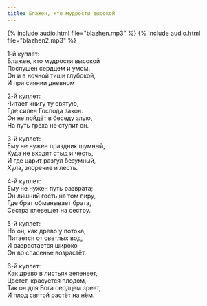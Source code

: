 ```yaml
---
title: Блажен, кто мудрости высокой
---
```

{% include audio.html file="blazhen.mp3" %} {% include audio.html file="blazhen2.mp3" %}

1-й куплет:  
Блажен, кто мудрости высокой  
Послушен сердцем и умом.  
Он и в ночной тиши глубокой,  
И при сиянии дневном

2-й куплет:  
Читает книгу ту святую,  
Где силен Господа закон.  
Он не пойдёт в беседу злую,  
На путь греха не ступит он.

3-й куплет:  
Ему не нужен праздник шумный,  
Куда не входят стыд и честь,  
И где царит разгул безумный,  
Хула, злоречие и лесть.

4-й куплет:  
Ему не нужен путь разврата;  
Он лишний гость на том пиру,  
Где брат обманывает брата,  
Сестра клевещет на сестру.

5-й куплет:  
Но он, как древо у потока,  
Питается от светлых вод,  
И разрастается широко  
Он во спасенье возрастёт.

6-й куплет:  
Как древо в листьях зеленеет,  
Цветет, красуется плодом,  
Так он для Бога сердцем зреет,  
И плод святой растёт на нём.
